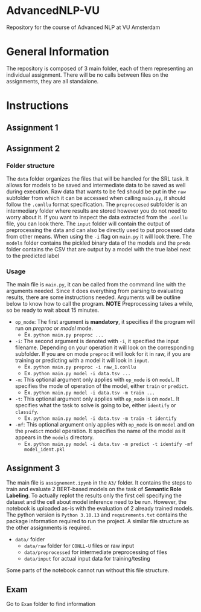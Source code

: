 # AdvancedNLP-VU
Repository for the course of Advanced NLP at VU Amsterdam

# General Information
The repository is composed of 3 main folder, each of them representing an individual assignment. There will be
no calls between files on the assignments, they are all standalone.

# Instructions

## Assignment 1
## Assignment 2
### Folder structure
The `data` folder organizes the files that will be handled for the SRL task. It allows for models to be saved and 
intermediate data to be saved as well during execution. Raw data that wants to be fed should be put in the `raw` subfolder from which it can be accessed when calling `main.py`, it should follow the `.conllu` format specification. The `preproccesed` subfolder is an intermediary folder where results are stored however you do not need to worry about it. If you want to inspect the data extracted from the `.conllu` file, you can look there. The `input` folder will contain the output of preprocessing the data and can also be directly used to put processed data from other means. When using the `-i` flag on `main.py` it will look there. The `models` folder contains the pickled binary data of the models and the `preds` folder contains the CSV that are output by a model with the true label next to the predicted label

### Usage
The main file is `main.py`, it can be called from the command line with the arguments needed. Since it does everything from parsing to evaluating results, there are some instructions needed. Arguments will be outline below to know how to call the program. **NOTE** Preprocessing takes a while, so be ready to wait about 15 minutes.

+ `op_mode`: The first argument is **mandatory**, it specifies if the program will run on *preproc* or *model* mode.
    + Ex. ```python main.py preproc ... ```
+ `-i`: The second argument is denoted with `-i`, it specified the input filename. Depending on your operation it will look on the corresponding subfolder. If you are on mode `preproc` it will look for it in raw, if you are training or predicting with a model it will look in `input`.
    + Ex. ```python main.py preproc -i raw_1.conllu```
    + Ex. ```python main.py model -i data.tsv ...```
+ `-m`: This optional argument only applies with `op_mode` is on `model`. It specifies the mode of operation of the model, either `train` or `predict`.
    + Ex. ```python main.py model -i data.tsv -m train ...```
+ `-t`: This optional argument only applies with `op_mode` is on `model`. It specifies what the task to solve is going to be, either `identify` or `classify`.
    + Ex. ```python main.py model -i data.tsv -m train -t identify```
+ `-mf`: This optional argument only applies with `op_mode` is on `model` and on the `predict` model operation. It specifies the name of the model as it appears in the `models` directory.
    + Ex. ```python main.py model -i data.tsv -m predict -t identify -mf model_ident.pkl```

## Assignment 3

The main file is `assignement.ipynb` in the `A3/` folder. It contains the steps to train and evaluate 2 BERT-based models on the task of **Semantic Role Labeling**. To actually replot the results only the first cell specifying the dataset and the cell about model inference need to be run. However, the notebook is uploaded as-is with the evaluation of 2 already trained models. The python version is `Python 3.10.13` and `requirements.txt` contains the package information required to run the project. A similar file structure as the other assignments is required.

+ `data/` folder
    + `data/raw` folder for `CONLL-U` files or raw input
    + `data/preprocessed` for intermediate preprocessing of files
    + `data/input` for actual input data for training/testing

Some parts of the notebook cannot run without this file structure.


## Exam

Go to `Exam` folder to find information

